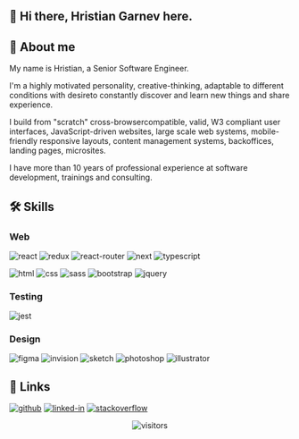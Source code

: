 ## 👋 Hi there, Hristian Garnev here.

## 🚀 About me
My name is Hristian, a Senior Software Engineer.

I'm a highly motivated personality, creative-thinking, adaptable to different conditions with desireto constantly discover and learn new things and share experience.

I build from "scratch" cross-browsercompatible, valid, W3 compliant user interfaces, JavaScript-driven websites, large scale web systems, mobile-friendly responsive layouts, content management systems, backoffices, landing pages, microsites.

I have more than 10 years of professional experience at software development, trainings and consulting.

## 🛠 Skills
### Web
![react](https://img.shields.io/badge/React-20232A?style=for-the-badge&logo=react&logoColor=61DAFB)
![redux](https://img.shields.io/badge/Redux-593D88?style=for-the-badge&logo=redux&logoColor=white)
![react-router](https://img.shields.io/badge/React_Router-CA4245?style=for-the-badge&logo=react-router&logoColor=white)
![next](https://img.shields.io/badge/Next-000000?style=for-the-badge&logo=nextdotjs&logoColor=FFFFFF)
![typescript](https://img.shields.io/badge/TypeScript-3178C6?style=for-the-badge&logo=typescript&logoColor=white)

![html](https://img.shields.io/badge/HTML5-E34F26?style=for-the-badge&logo=html5&logoColor=white)
![css](https://img.shields.io/badge/CSS3-1572B6?style=for-the-badge&logo=css3&logoColor=white)
![sass](https://img.shields.io/badge/SASS-CC6699?style=for-the-badge&logo=sass&logoColor=white)
![bootstrap](https://img.shields.io/badge/Bootstrap-563D7C?style=for-the-badge&logo=bootstrap&logoColor=white)
![jquery](https://img.shields.io/badge/jQuery-0769AD?style=for-the-badge&logo=jquery&logoColor=white)


### Testing
![jest](https://img.shields.io/badge/Jest-C21325?style=for-the-badge&logo=jest&logoColor=white)

### Design
![figma](https://img.shields.io/badge/figma-000000?style=for-the-badge&logo=figma&logoColor=white)
![invision](https://img.shields.io/badge/invision-ff3366?style=for-the-badge&logo=invision&logoColor=white)
![sketch](https://img.shields.io/badge/sketch-fc0931?style=for-the-badge&logo=sketch&logoColor=white)
![photoshop](https://img.shields.io/badge/photoshop-3C327B?style=for-the-badge&logo=adobe-photoshop&logoColor=white)
![illustrator](https://img.shields.io/badge/illustrator-FBBB4D?style=for-the-badge&logo=adobe-illustrator&logoColor=white)


## 🔗 Links
[![github](https://img.shields.io/badge/GitHub-000000?style=for-the-badge&logo=GitHub&logoColor=white)](https://github.com/hristiangarnev)
[![linked-in](https://img.shields.io/badge/Linked_In-0077B5?style=for-the-badge&logo=LinkedIn&logoColor=white)](https://www.linkedin.com/in/hristiangarnev/)
[![stackoverflow](https://img.shields.io/badge/StackOverflow-f48225?style=for-the-badge&logo=StackOverflow&logoColor=white)](https://stackoverflow.com/users/5109504/hristiangarnev)

<div align="center">
    <img src="https://visitor-badge.laobi.icu/badge?page_id=hristiangarnev.hristiangarnev" alt="visitors">
</div>
